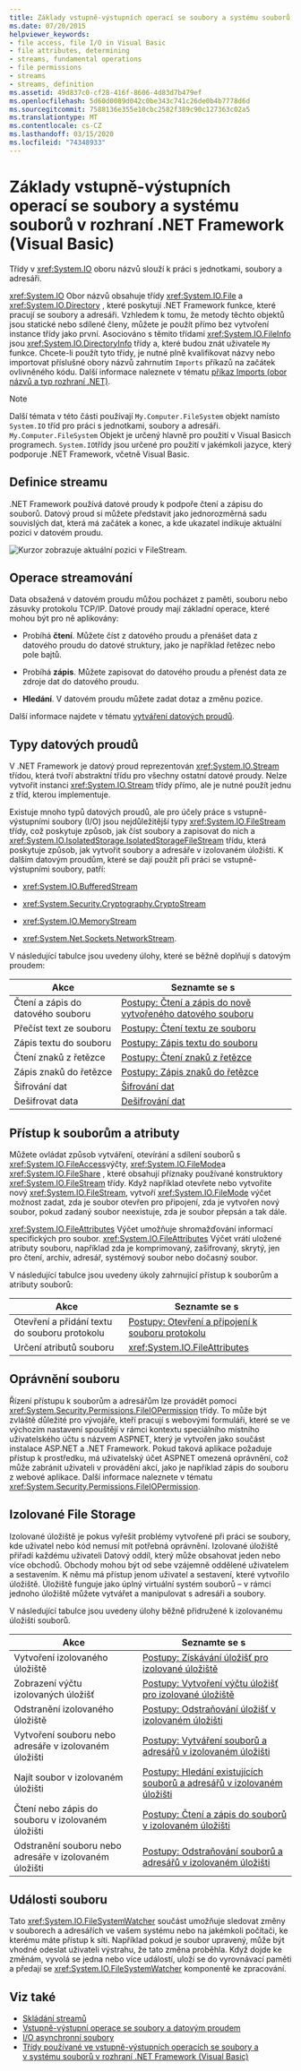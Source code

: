 ```yaml
---
title: Základy vstupně-výstupních operací se soubory a systému souborů v rozhraní .NET Framework
ms.date: 07/20/2015
helpviewer_keywords:
- file access, file I/O in Visual Basic
- file attributes, determining
- streams, fundamental operations
- file permissions
- streams
- streams, definition
ms.assetid: 49d837c0-cf28-416f-8606-4d83d7b479ef
ms.openlocfilehash: 5d60d0089d042c0be343c741c26de0b4b7778d6d
ms.sourcegitcommit: 7588136e355e10cbc2582f389c90c127363c02a5
ms.translationtype: MT
ms.contentlocale: cs-CZ
ms.lasthandoff: 03/15/2020
ms.locfileid: "74348933"
---
```

# <a name="basics-of-net-framework-file-io-and-the-file-system-visual-basic"></a>Základy vstupně-výstupních operací se soubory a systému souborů v rozhraní .NET Framework (Visual Basic)

Třídy v <xref:System.IO> oboru názvů slouží k práci s jednotkami, soubory a adresáři.

<xref:System.IO> Obor názvů obsahuje třídy <xref:System.IO.File> a <xref:System.IO.Directory> , které poskytují .NET Framework funkce, které pracují se soubory a adresáři. Vzhledem k tomu, že metody těchto objektů jsou statické nebo sdílené členy, můžete je použít přímo bez vytvoření instance třídy jako první. Asociováno s těmito třídami <xref:System.IO.FileInfo> jsou <xref:System.IO.DirectoryInfo> třídy a, které budou znát uživatele `My` funkce. Chcete-li použít tyto třídy, je nutné plně kvalifikovat názvy nebo importovat příslušné obory názvů zahrnutím `Imports` příkazů na začátek ovlivněného kódu. Další informace naleznete v tématu [příkaz Imports (obor názvů a typ rozhraní .NET)](../../../../visual-basic/language-reference/statements/imports-statement-net-namespace-and-type.md).

> [!NOTE]
> Další témata v této části používají `My.Computer.FileSystem` objekt namísto `System.IO` tříd pro práci s jednotkami, soubory a adresáři. `My.Computer.FileSystem` Objekt je určený hlavně pro použití v Visual Basicch programech. `System.IO`třídy jsou určené pro použití v jakémkoli jazyce, který podporuje .NET Framework, včetně Visual Basic.

## <a name="definition-of-a-stream"></a>Definice streamu

.NET Framework používá datové proudy k podpoře čtení a zápisu do souborů. Datový proud si můžete představit jako jednorozměrná sadu souvislých dat, která má začátek a konec, a kde ukazatel indikuje aktuální pozici v datovém proudu.

![Kurzor zobrazuje aktuální pozici v FileStream.](./media/basics-of-net-framework-file-io-and-the-file-system/filestream-cursor-position.gif)

## <a name="stream-operations"></a>Operace streamování

Data obsažená v datovém proudu můžou pocházet z paměti, souboru nebo zásuvky protokolu TCP/IP. Datové proudy mají základní operace, které mohou být pro ně aplikovány:

- Probíhá **čtení**. Můžete číst z datového proudu a přenášet data z datového proudu do datové struktury, jako je například řetězec nebo pole bajtů.

- Probíhá **zápis**. Můžete zapisovat do datového proudu a přenést data ze zdroje dat do datového proudu.

- **Hledání**. V datovém proudu můžete zadat dotaz a změnu pozice.

Další informace najdete v tématu [vytváření datových proudů](../../../../standard/io/composing-streams.md).

## <a name="types-of-streams"></a>Typy datových proudů

V .NET Framework je datový proud reprezentován <xref:System.IO.Stream> třídou, která tvoří abstraktní třídu pro všechny ostatní datové proudy. Nelze vytvořit instanci <xref:System.IO.Stream> třídy přímo, ale je nutné použít jednu z tříd, kterou implementuje.

Existuje mnoho typů datových proudů, ale pro účely práce s vstupně-výstupními soubory (I/O) jsou nejdůležitější typy <xref:System.IO.FileStream> třídy, což poskytuje způsob, jak číst soubory a zapisovat do nich a <xref:System.IO.IsolatedStorage.IsolatedStorageFileStream> třídu, která poskytuje způsob, jak vytvořit soubory a adresáře v izolovaném úložišti. K dalším datovým proudům, které se dají použít při práci se vstupně-výstupními soubory, patří:

- <xref:System.IO.BufferedStream>

- <xref:System.Security.Cryptography.CryptoStream>

- <xref:System.IO.MemoryStream>

- <xref:System.Net.Sockets.NetworkStream>.

V následující tabulce jsou uvedeny úlohy, které se běžně doplňují s datovým proudem:

|Akce|Seznamte se s |
|---|---|
|Čtení a zápis do datového souboru|[Postupy: Čtení a zápis do nově vytvořeného datového souboru](../../../../standard/io/how-to-read-and-write-to-a-newly-created-data-file.md)|
|Přečíst text ze souboru|[Postupy: Čtení textu ze souboru](../../../../standard/io/how-to-read-text-from-a-file.md)|
|Zápis textu do souboru|[Postupy: Zápis textu do souboru](../../../../standard/io/how-to-write-text-to-a-file.md)|
|Čtení znaků z řetězce|[Postupy: Čtení znaků z řetězce](../../../../standard/io/how-to-read-characters-from-a-string.md)|
|Zápis znaků do řetězce|[Postupy: Zápis znaků do řetězce](../../../../standard/io/how-to-write-characters-to-a-string.md)|
|Šifrování dat|[Šifrování dat](../../../../standard/security/encrypting-data.md)|
|Dešifrovat data|[Dešifrování dat](../../../../standard/security/decrypting-data.md)|

## <a name="file-access-and-attributes"></a>Přístup k souborům a atributy

Můžete ovládat způsob vytváření, otevírání a sdílení souborů s <xref:System.IO.FileAccess>výčty, <xref:System.IO.FileMode>a <xref:System.IO.FileShare> , které obsahují příznaky používané konstruktory <xref:System.IO.FileStream> třídy. Když například otevřete nebo vytvoříte nový <xref:System.IO.FileStream>, vytvoří <xref:System.IO.FileMode> výčet možnost zadat, zda je soubor otevřen pro připojení, zda je vytvořen nový soubor, pokud zadaný soubor neexistuje, zda je soubor přepsán a tak dále.

<xref:System.IO.FileAttributes> Výčet umožňuje shromažďování informací specifických pro soubor. <xref:System.IO.FileAttributes> Výčet vrátí uložené atributy souboru, například zda je komprimovaný, zašifrovaný, skrytý, jen pro čtení, archiv, adresář, systémový soubor nebo dočasný soubor.

V následující tabulce jsou uvedeny úkoly zahrnující přístup k souborům a atributy souborů:

|Akce|Seznamte se s |
|---|---|
|Otevření a přidání textu do souboru protokolu|[Postupy: Otevření a připojení k souboru protokolu](../../../../standard/io/how-to-open-and-append-to-a-log-file.md)|
|Určení atributů souboru|<xref:System.IO.FileAttributes>|

## <a name="file-permissions"></a>Oprávnění souboru

Řízení přístupu k souborům a adresářům lze provádět pomocí <xref:System.Security.Permissions.FileIOPermission> třídy. To může být zvláště důležité pro vývojáře, kteří pracují s webovými formuláři, které se ve výchozím nastavení spouštějí v rámci kontextu speciálního místního uživatelského účtu s názvem ASPNET, který je vytvořen jako součást instalace ASP.NET a .NET Framework. Pokud taková aplikace požaduje přístup k prostředku, má uživatelský účet ASPNET omezená oprávnění, což může zabránit uživateli v provádění akcí, jako je například zápis do souboru z webové aplikace. Další informace naleznete v tématu <xref:System.Security.Permissions.FileIOPermission>.

## <a name="isolated-file-storage"></a>Izolované File Storage

Izolované úložiště je pokus vyřešit problémy vytvořené při práci se soubory, kde uživatel nebo kód nemusí mít potřebná oprávnění. Izolované úložiště přiřadí každému uživateli Datový oddíl, který může obsahovat jeden nebo více obchodů. Obchody mohou být od sebe vzájemně oddělené uživatelem a sestavením. K němu má přístup jenom uživatel a sestavení, které vytvořilo úložiště. Úložiště funguje jako úplný virtuální systém souborů – v rámci jednoho úložiště můžete vytvářet a manipulovat s adresáři a soubory.

V následující tabulce jsou uvedeny úlohy běžně přidružené k izolovanému úložišti souborů.

|Akce|Seznamte se s |
|---|---|
|Vytvoření izolovaného úložiště|[Postupy: Získávání úložišť pro izolované úložiště](../../../../standard/io/how-to-obtain-stores-for-isolated-storage.md)|
|Zobrazení výčtu izolovaných úložišť|[Postupy: Vytvoření výčtu úložišť pro izolované úložiště](../../../../standard/io/how-to-enumerate-stores-for-isolated-storage.md)|
|Odstranění izolovaného úložiště|[Postupy: Odstraňování úložišť v izolovaném úložišti](../../../../standard/io/how-to-delete-stores-in-isolated-storage.md)|
|Vytvoření souboru nebo adresáře v izolovaném úložišti|[Postupy: Vytváření souborů a adresářů v izolovaném úložišti](../../../../standard/io/how-to-create-files-and-directories-in-isolated-storage.md)|
|Najít soubor v izolovaném úložišti|[Postupy: Hledání existujících souborů a adresářů v izolovaném úložišti](../../../../standard/io/how-to-find-existing-files-and-directories-in-isolated-storage.md)|
|Čtení nebo zápis do souboru v izolovaném úložišti|[Postupy: Čtení a zápis do souborů v izolovaném úložišti](../../../../standard/io/how-to-read-and-write-to-files-in-isolated-storage.md)|
|Odstranění souboru nebo adresáře v izolovaném úložišti|[Postupy: Odstraňování souborů a adresářů v izolovaném úložišti](../../../../standard/io/how-to-delete-files-and-directories-in-isolated-storage.md)|

## <a name="file-events"></a>Události souboru

Tato <xref:System.IO.FileSystemWatcher> součást umožňuje sledovat změny v souborech a adresářích ve vašem systému nebo na jakémkoli počítači, ke kterému máte přístup k síti. Například pokud je soubor upravený, může být vhodné odeslat uživateli výstrahu, že tato změna proběhla. Když dojde ke změnám, vyvolá se jedna nebo více událostí, uloží se do vyrovnávací paměti a předají se <xref:System.IO.FileSystemWatcher> komponentě ke zpracování.

## <a name="see-also"></a>Viz také

- [Skládání streamů](../../../../standard/io/composing-streams.md)
- [Vstupně-výstupní operace se soubory a datovým proudem](../../../../standard/io/index.md)
- [I/O asynchronní soubory](../../../../standard/io/asynchronous-file-i-o.md)
- [Třídy používané ve vstupně-výstupních operacích se soubory a v systému souborů v rozhraní .NET Framework (Visual Basic)](../../../../visual-basic/developing-apps/programming/drives-directories-files/classes-used-in-net-framework-file-io-and-the-file-system.md)
